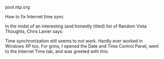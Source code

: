 


pool.ntp.org



How to fix Internet time sync

In the midst of an interesting (and honestly titled) list of Random Vista Thoughts, Chris Lanier says:

Time synchronization still seems to not work. Hardly ever worked in Windows XP too.
For grins, I opened the Date and Time Control Panel, went to the Internet Time tab, and was greeted with this:
